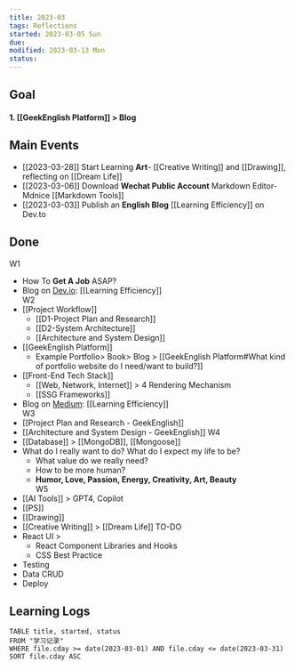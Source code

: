 ```yaml
---
title: 2023-03
tags: Reflections   
started: 2023-03-05 Sun
due: 
modified: 2023-03-13 Mon
status: 
---
```

## Goal
#### 1. [[GeekEnglish Platform]] > Blog
## Main Events
- [[2023-03-28]] Start Learning **Art**- [[Creative Writing]] and [[Drawing]], reflecting on [[Dream Life]]
- [[2023-03-06]] Download **Wechat Public Account** Markdown Editor- Mdnice [[Markdown Tools]]
- [[2023-03-03]] Publish an **English Blog** [[Learning Efficiency]] on Dev.to
## Done
W1
- How To **Get A Job** ASAP?
- Blog on <u>Dev.io</u>: [[Learning Efficiency]]  
W2
- [[Project Workflow]]
	- [[D1-Project Plan and Research]]
	- [[D2-System Architecture]]
	- [[Architecture and System Design]]
- [[GeekEnglish Platform]] 
	- Example Portfolio> Book> Blog > [[GeekEnglish Platform#What kind of portfolio website do I need/want to build?]]
- [[Front-End Tech Stack]]
	- [[Web, Network, Internet]] > 4 Rendering Mechanism
	- [[SSG Frameworks]]
- Blog on <u>Medium</u>: [[Learning Efficiency]]  
W3
- [[Project Plan and Research - GeekEnglish]]
- [[Architecture and System Design - GeekEnglish]]
W4  
- [[Database]] >  [[MongoDB]], [[Mongoose]]
- What do I really want to do? What do I expect my life to be?
	- What value do we really need?
	- How to be more human?
	- **Humor, Love, Passion, Energy, Creativity, Art, Beauty**  
W5
- [[AI Tools]] > GPT4, Copilot
- [[PS]]
- [[Drawing]]
- [[Creative Writing]] > [[Dream Life]]
TO-DO
- React UI > 
	- React Component Libraries and Hooks
	- CSS Best Practice
- Testing
- Data CRUD
- Deploy  
## Learning Logs

```dataview
TABLE title, started, status
FROM "学习记录"
WHERE file.cday >= date(2023-03-01) AND file.cday <= date(2023-03-31)
SORT file.cday ASC
```